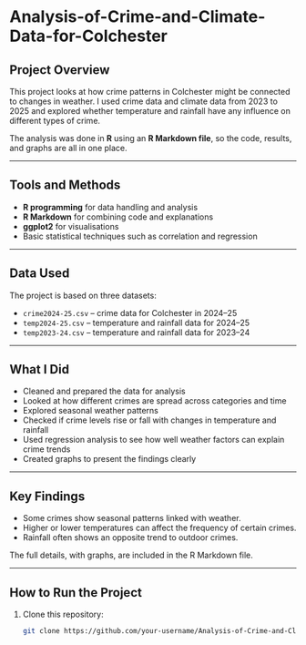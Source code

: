 # Analysis-of-Crime-and-Climate-Data-for-Colchester


## Project Overview  
This project looks at how crime patterns in Colchester might be connected to changes in weather. I used crime data and climate data from 2023 to 2025 and explored whether temperature and rainfall have any influence on different types of crime.  

The analysis was done in **R** using an **R Markdown file**, so the code, results, and graphs are all in one place.  

---

## Tools and Methods  
- **R programming** for data handling and analysis  
- **R Markdown** for combining code and explanations  
- **ggplot2** for visualisations  
- Basic statistical techniques such as correlation and regression  

---

## Data Used  
The project is based on three datasets:  
- `crime2024-25.csv` – crime data for Colchester in 2024–25  
- `temp2024-25.csv` – temperature and rainfall data for 2024–25  
- `temp2023-24.csv` – temperature and rainfall data for 2023–24  

---

## What I Did  
- Cleaned and prepared the data for analysis  
- Looked at how different crimes are spread across categories and time  
- Explored seasonal weather patterns  
- Checked if crime levels rise or fall with changes in temperature and rainfall  
- Used regression analysis to see how well weather factors can explain crime trends  
- Created graphs to present the findings clearly  

---

## Key Findings  
- Some crimes show seasonal patterns linked with weather.  
- Higher or lower temperatures can affect the frequency of certain crimes.  
- Rainfall often shows an opposite trend to outdoor crimes.  

The full details, with graphs, are included in the R Markdown file.  

---

## How to Run the Project  
1. Clone this repository:  
   ```bash
   git clone https://github.com/your-username/Analysis-of-Crime-and-Climate-Data-for-Colchester.git

